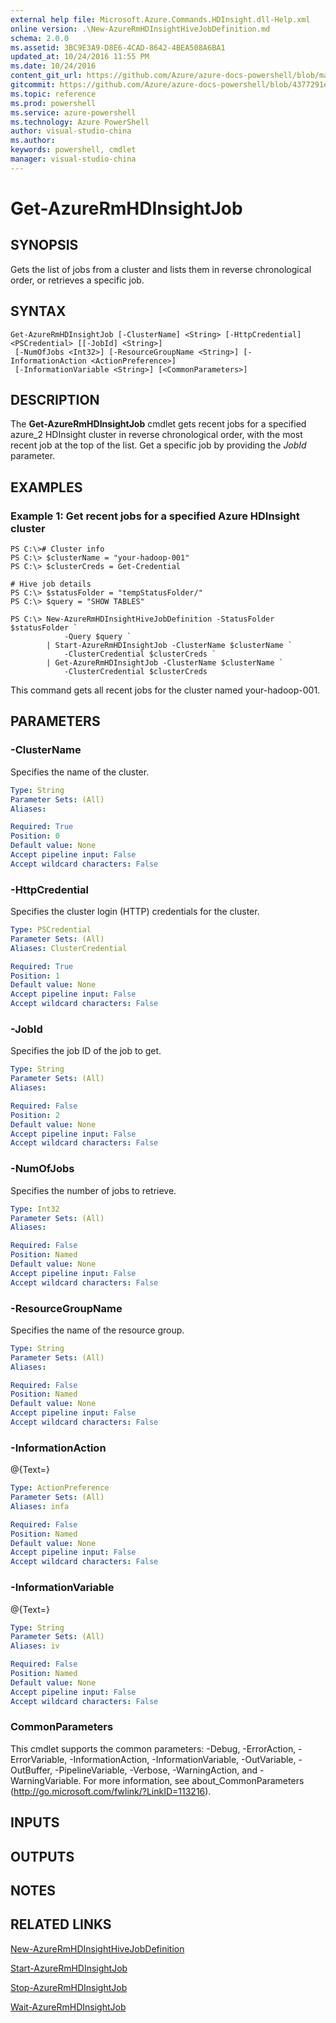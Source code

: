 ```yaml
---
external help file: Microsoft.Azure.Commands.HDInsight.dll-Help.xml
online version: .\New-AzureRmHDInsightHiveJobDefinition.md
schema: 2.0.0
ms.assetid: 3BC9E3A9-D8E6-4CAD-8642-4BEA508A6BA1
updated_at: 10/24/2016 11:55 PM
ms.date: 10/24/2016
content_git_url: https://github.com/Azure/azure-docs-powershell/blob/master/azureps-cmdlets-docs/ResourceManager/AzureRM.HDInsight/v1.1.4/Get-AzureRmHDInsightJob.md
gitcommit: https://github.com/Azure/azure-docs-powershell/blob/4377291ee360e58e2c1c5d644155daf6a0279055/azureps-cmdlets-docs/ResourceManager/AzureRM.HDInsight/v1.1.4/Get-AzureRmHDInsightJob.md
ms.topic: reference
ms.prod: powershell
ms.service: azure-powershell
ms.technology: Azure PowerShell
author: visual-studio-china
ms.author: 
keywords: powershell, cmdlet
manager: visual-studio-china
---
```


# Get-AzureRmHDInsightJob

## SYNOPSIS
Gets the list of jobs from a cluster and lists them in reverse chronological order, or retrieves a specific job.

## SYNTAX

```
Get-AzureRmHDInsightJob [-ClusterName] <String> [-HttpCredential] <PSCredential> [[-JobId] <String>]
 [-NumOfJobs <Int32>] [-ResourceGroupName <String>] [-InformationAction <ActionPreference>]
 [-InformationVariable <String>] [<CommonParameters>]
```

## DESCRIPTION
The **Get-AzureRmHDInsightJob** cmdlet gets recent jobs for a specified azure_2 HDInsight cluster in reverse chronological order, with the most recent job at the top of the list.
Get a specific job by providing the *JobId* parameter.

## EXAMPLES

### Example 1: Get recent jobs for a specified Azure HDInsight cluster
```
PS C:\># Cluster info
PS C:\> $clusterName = "your-hadoop-001"
PS C:\> $clusterCreds = Get-Credential

# Hive job details
PS C:\> $statusFolder = "tempStatusFolder/"
PS C:\> $query = "SHOW TABLES"

PS C:\> New-AzureRmHDInsightHiveJobDefinition -StatusFolder $statusFolder `
            -Query $query `
        | Start-AzureRmHDInsightJob -ClusterName $clusterName `
            -ClusterCredential $clusterCreds `
        | Get-AzureRmHDInsightJob -ClusterName $clusterName `
            -ClusterCredential $clusterCreds
```

This command gets all recent jobs for the cluster named your-hadoop-001.

## PARAMETERS

### -ClusterName
Specifies the name of the cluster.

```yaml
Type: String
Parameter Sets: (All)
Aliases: 

Required: True
Position: 0
Default value: None
Accept pipeline input: False
Accept wildcard characters: False
```

### -HttpCredential
Specifies the cluster login (HTTP) credentials for the cluster.

```yaml
Type: PSCredential
Parameter Sets: (All)
Aliases: ClusterCredential

Required: True
Position: 1
Default value: None
Accept pipeline input: False
Accept wildcard characters: False
```

### -JobId
Specifies the job ID of the job to get.

```yaml
Type: String
Parameter Sets: (All)
Aliases: 

Required: False
Position: 2
Default value: None
Accept pipeline input: False
Accept wildcard characters: False
```

### -NumOfJobs
Specifies the number of jobs to retrieve.

```yaml
Type: Int32
Parameter Sets: (All)
Aliases: 

Required: False
Position: Named
Default value: None
Accept pipeline input: False
Accept wildcard characters: False
```

### -ResourceGroupName
Specifies the name of the resource group.

```yaml
Type: String
Parameter Sets: (All)
Aliases: 

Required: False
Position: Named
Default value: None
Accept pipeline input: False
Accept wildcard characters: False
```

### -InformationAction
@{Text=}

```yaml
Type: ActionPreference
Parameter Sets: (All)
Aliases: infa

Required: False
Position: Named
Default value: None
Accept pipeline input: False
Accept wildcard characters: False
```

### -InformationVariable
@{Text=}

```yaml
Type: String
Parameter Sets: (All)
Aliases: iv

Required: False
Position: Named
Default value: None
Accept pipeline input: False
Accept wildcard characters: False
```

### CommonParameters
This cmdlet supports the common parameters: -Debug, -ErrorAction, -ErrorVariable, -InformationAction, -InformationVariable, -OutVariable, -OutBuffer, -PipelineVariable, -Verbose, -WarningAction, and -WarningVariable. For more information, see about_CommonParameters (http://go.microsoft.com/fwlink/?LinkID=113216).

## INPUTS

## OUTPUTS

## NOTES

## RELATED LINKS

[New-AzureRmHDInsightHiveJobDefinition](./New-AzureRmHDInsightHiveJobDefinition.md)

[Start-AzureRmHDInsightJob](./Start-AzureRmHDInsightJob.md)

[Stop-AzureRmHDInsightJob](./Stop-AzureRmHDInsightJob.md)

[Wait-AzureRmHDInsightJob](./Wait-AzureRmHDInsightJob.md)


